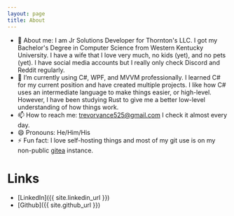```yaml
---
layout: page
title: About
---
```


- 👋 About me: I am Jr Solutions Developer for Thornton's LLC. I got my Bachelor's Degree in Computer Science from Western Kentucky University. I have a wife that I love very much, no kids (yet), and no pets (yet). I have social media accounts but I really only check Discord and Reddit regularly.
- 🌱 I’m currently using C#, WPF, and MVVM professionally. I learned C# for my current position and have created multiple projects. I like how C# uses an intermediate language to make things easier, or high-level. However, I have been studying Rust to give me a better low-level understanding of how things work.
- 📫 How to reach me: trevorvance525@gmail.com I check it almost every day.
- 😄 Pronouns: He/Him/His
- ⚡ Fun fact: I love self-hosting things and most of my git use is on my non-public [gitea](https://gitea.io/en-us/) instance.

# Links
- [LinkedIn]({{ site.linkedin_url }})
- [Github]({{ site.github_url }})